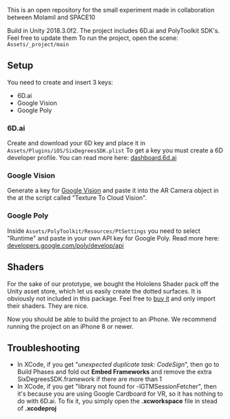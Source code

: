 This is an open repository for the small experiment made in collaboration between Molamil and SPACE10

Build in Unity 2018.3.0f2.
The project includes 6D.ai and PolyToolkit SDK's. Feel free to update them
To run the project, open the scene: `Assets/_project/main`

## Setup

You need to create and insert 3 keys:
- 6D.ai
- Google Vision
- Google Poly

### 6D.ai

Create and download your 6D key and place it in `Assets/Plugins/iOS/SixDegreesSDK.plist` To get a key you must create a 6D developer profile. You can read more here: [dashboard.6d.ai](https://dashboard.6d.ai/user/dashboard/?view=home)

### Google Vision

Generate a key for [Google Vision](https://cloud.google.com/vision/) and paste it into the AR Camera object in the  at the script called "Texture To Cloud Vision".

### Google Poly

Inside `Assets/PolyToolkit/Resources/PtSettings` you need to select "Runtime" and paste in your own API key for Google Poly. Read more here: [developers.google.com/poly/develop/api](https://developers.google.com/poly/develop/api)

## Shaders

For the sake of our prototype, we bought the Hololens Shader pack off the Unity asset store, which let us easily create the dotted surfaces. It is obviously not included in this package. Feel free to [buy it](https://assetstore.unity.com/packages/vfx/shaders/hololens-shader-pack-89989) and only import their shaders. They are nice.

Now you should be able to build the project to an iPhone. We recommend running the project on an iPhone 8 or newer.

## Troubleshooting

- In XCode, if you get "*unexpected duplicate task: CodeSign*", then go to Build Phases and fold out **Embed Frameworks** and remove the extra SixDegreesSDK.framework if there are more than 1
- In XCode, if you get "library not found for -lGTMSessionFetcher", then it's because you are using Google Cardboard for VR, so it has nothing to do with 6D.ai. To fix it, you simply open the **.xcworkspace** file in stead of **.xcodeproj**

